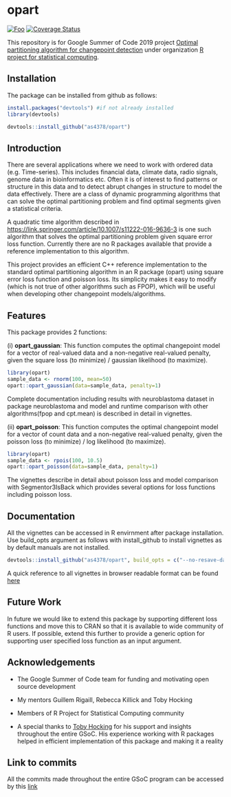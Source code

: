 # opart

[![Foo](https://api.travis-ci.org/as4378/opart.png?branch=master)](https://travis-ci.org/as4378/opart) [![Coverage Status](https://coveralls.io/repos/github/as4378/opart/badge.svg)](https://coveralls.io/github/as4378/opart)

This repository is for Google Summer of Code 2019 project [Optimal partitioning algorithm for changepoint detection](https://github.com/rstats-gsoc/gsoc2019/wiki/Optimal-partitioning-algorithm-for-changepoint-detection) under organization [R project for statistical computing](https://summerofcode.withgoogle.com/organizations/4934391420157952/).



## Installation

The package can be installed from github as follows:

```R
install.packages("devtools") #if not already installed
library(devtools)

devtools::install_github("as4378/opart")
```

## Introduction

There are several applications where we need to work with ordered data (e.g. Time-series). This includes financial data, climate data, radio signals, genome data in bioinformatics etc. Often it is of interest to find patterns or structure in this data and to detect abrupt changes in structure to model the data effectively. There are a class of dynamic programming algorithms that can solve the optimal partitioning problem and find optimal segments given a statistical criteria.

A quadratic time algorithm described in https://link.springer.com/article/10.1007/s11222-016-9636-3 is one such algorithm that solves the optimal partitioning problem given square error loss function.
Currently there are no R packages available that provide a reference implementation to this algorithm.


This project provides an efficient C++ reference implementation to the standard optimal partitioning algorithm in an R package (opart) using square error loss function and poisson loss. Its simplicity makes it easy to modify (which is not true of other algorithms such as FPOP), which will be useful when developing other changepoint models/algorithms.


## Features

This package provides 2 functions:

(i) **opart_gaussian**: This function computes the optimal changepoint model for a vector of real-valued data and a non-negative real-valued penalty, given the square loss (to minimize) / gaussian likelihood (to maximize).

```R
library(opart)
sample_data <- rnorm(100, mean=50)
opart::opart_gaussian(data=sample_data, penalty=1)
```

Complete documentation including results with neuroblastoma dataset in package neuroblastoma and model and runtime comparison with other algorithms(fpop and cpt.mean) is described in detail in vignettes.



(ii) **opart_poisson**: This function computes the optimal changepoint model for a vector of count data and a non-negative real-valued penalty, given the poisson loss (to minimize) / log likelihood (to maximize).


```R
library(opart)
sample_data <- rpois(100, 10.5)
opart::opart_poisson(data=sample_data, penalty=1)
```

The vignettes describe in detail about poisson loss and model comparison with Segmentor3IsBack which provides several options for loss functions including poisson loss.



## Documentation

All the vignettes can be accessed in R envirnment after package installation. Use build_opts argument as follows with install_github to install vignettes as by default manuals are not installed. 

```R
devtools::install_github("as4378/opart", build_opts = c("--no-resave-data"))
```

A quick reference to all vignettes in browser readable format can be found [here](https://drive.google.com/open?id=1VGt_hz4njfTc5tlyRfAPEgijBzbYSUKV)


## Future Work

In future we would like to extend this package by supporting different loss functions and move this to CRAN so that it is available to wide community of R users. If possible, extend this further to provide a generic option for supporting user specified loss function as an input argument.

## Acknowledgements

* The Google Summer of Code team for funding and motivating open source development

* My mentors Guillem Rigaill, Rebecca Killick and Toby Hocking

* Members of R Project for Statistical Computing community

* A special thanks to [Toby Hocking](https://github.com/tdhock) for his support and insights throughout the entire GSoC. His experience working with R packages helped in efficient implementation of this package and making it a reality

## Link to commits

All the commits made throughout the entire GSoC program can be accessed by this [link](https://github.com/as4378/opart/commits/master)

